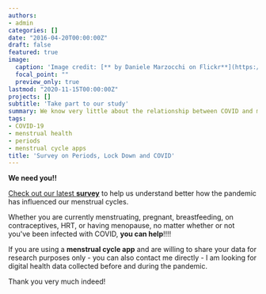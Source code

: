 ```yaml
---
authors:
- admin
categories: []
date: "2016-04-20T00:00:00Z"
draft: false
featured: true
image:
  caption: 'Image credit: [** by Daniele Marzocchi on Flickr**](https://www.flickr.com/photos/marzocchi/50519592456/in/photolist-2jYf7L9-2jQy9GL-2jFCwpa-2iVWSHL-2jYg2Q6-2jYg2BF-2jQy8sB-2iKFbDN-2jfB9wP-2jQy8Pt-2jQz1gb-2jQy9jg-2jQyZYC-2jQyZ3e-2jQz1bG-2jQy8B4-2jQy9hc-2iLBC2Z-2iKFdbv-2iQnMG3-2k1bR2x-2jRkDj6-2j2tS3o-2jHfic4-2jQy8Lh-2jQyYYX-2jQy8wE-2jQy9TN-2jQuzLZ-2jQy8Xe-2jQuzLo-2jQyZVG-2jQy8Ud-2jYeQak-2jQuAz2-2jQy9BR-2jQuzJV-2jQuzKr-2jYjpoR-2jQy9ki-2jQyZMa-2jQy99r-2jQyZBk-2jYjqMc-2jYeNW3-2jQyZNN-2jQyZYh-2jQy9hH-2jQyZh2-2jYePe2)'
  focal_point: ""
  preview_only: true
lastmod: "2020-11-15T00:00:00Z"
projects: []
subtitle: 'Take part to our study'
summary: We know very little about the relationship between COVID and menstrual health. You can change that by taking our survey! 
tags:
- COVID-19
- menstrual health
- periods
- menstrual cycle apps
title: 'Survey on Periods, Lock Down and COVID'
---
```


**We need you!!**

[Check out our latest **survey**](https://oxfordanthropology.eu.qualtrics.com/jfe/form/SV_8bHC9OHudZtahaB) to help us understand better how the pandemic has influenced our menstrual cycles. 

Whether you are currently menstruating, pregnant, breastfeeding, on contraceptives, HRT, or having menopause, no matter whether or not you've been infected with COVID, **you can help**!!!!

If you are using a **menstrual cycle app** and are willing to share your data for research purposes only - you can also contact me directly - I am looking for digital health data collected before and during the pandemic. 

Thank you very much indeed!
